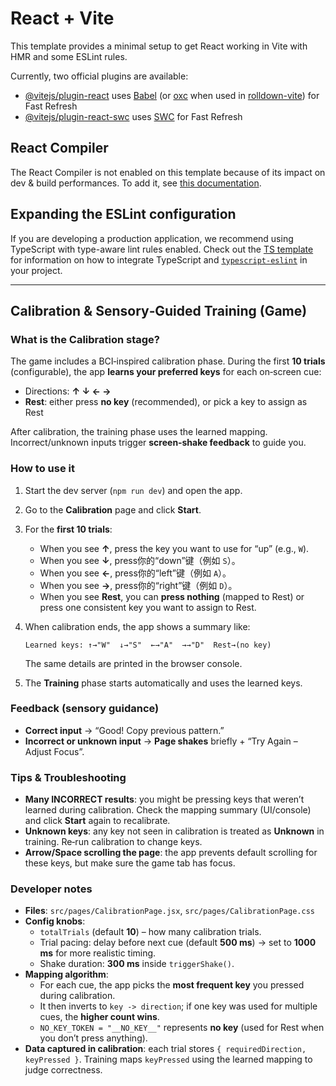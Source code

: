 # React + Vite

This template provides a minimal setup to get React working in Vite with HMR and some ESLint rules.

Currently, two official plugins are available:

- [@vitejs/plugin-react](https://github.com/vitejs/vite-plugin-react/blob/main/packages/plugin-react) uses [Babel](https://babeljs.io/) (or [oxc](https://oxc.rs) when used in [rolldown-vite](https://vite.dev/guide/rolldown)) for Fast Refresh
- [@vitejs/plugin-react-swc](https://github.com/vitejs/vite-plugin-react/blob/main/packages/plugin-react-swc) uses [SWC](https://swc.rs/) for Fast Refresh

## React Compiler

The React Compiler is not enabled on this template because of its impact on dev & build performances. To add it, see [this documentation](https://react.dev/learn/react-compiler/installation).

## Expanding the ESLint configuration

If you are developing a production application, we recommend using TypeScript with type-aware lint rules enabled. Check out the [TS template](https://github.com/vitejs/vite/tree/main/packages/create-vite/template-react-ts) for information on how to integrate TypeScript and [`typescript-eslint`](https://typescript-eslint.io) in your project.


---

## Calibration & Sensory‑Guided Training (Game)

### What is the Calibration stage?
The game includes a BCI‑inspired calibration phase. During the first **10 trials** (configurable), the app **learns your preferred keys** for each on‑screen cue:
- Directions: **↑ ↓ ← →**
- **Rest**: either press **no key** (recommended), or pick a key to assign as Rest

After calibration, the training phase uses the learned mapping. Incorrect/unknown inputs trigger **screen‑shake feedback** to guide you.

### How to use it
1. Start the dev server (`npm run dev`) and open the app.
2. Go to the **Calibration** page and click **Start**.
3. For the **first 10 trials**:
   - When you see **↑**, press the key you want to use for “up” (e.g., `W`).
   - When you see **↓**, press你的“down”键（例如 `S`）。
   - When you see **←**, press你的“left”键（例如 `A`）。
   - When you see **→**, press你的“right”键（例如 `D`）。
   - When you see **Rest**, you can **press nothing** (mapped to Rest) or press one consistent key you want to assign to Rest.
4. When calibration ends, the app shows a summary like:
   
   `Learned keys: ↑→"W"  ↓→"S"  ←→"A"  →→"D"  Rest→(no key)`
   
   The same details are printed in the browser console.
5. The **Training** phase starts automatically and uses the learned keys.

### Feedback (sensory guidance)
- **Correct input** → “Good! Copy previous pattern.”
- **Incorrect or unknown input** → **Page shakes** briefly + “Try Again – Adjust Focus”.

### Tips & Troubleshooting
- **Many INCORRECT results**: you might be pressing keys that weren’t learned during calibration. Check the mapping summary (UI/console) and click **Start** again to recalibrate.
- **Unknown keys**: any key not seen in calibration is treated as **Unknown** in training. Re‑run calibration to change keys.
- **Arrow/Space scrolling the page**: the app prevents default scrolling for these keys, but make sure the game tab has focus.

### Developer notes
- **Files**: `src/pages/CalibrationPage.jsx`, `src/pages/CalibrationPage.css`
- **Config knobs**:
  - `totalTrials` (default **10**) – how many calibration trials.
  - Trial pacing: delay before next cue (default **500 ms**) → set to **1000 ms** for more realistic timing.
  - Shake duration: **300 ms** inside `triggerShake()`.
- **Mapping algorithm**:
  - For each cue, the app picks the **most frequent key** you pressed during calibration.
  - It then inverts to `key -> direction`; if one key was used for multiple cues, the **higher count wins**.
  - `NO_KEY_TOKEN = "__NO_KEY__"` represents **no key** (used for Rest when you don’t press anything).
- **Data captured in calibration**: each trial stores `{ requiredDirection, keyPressed }`. Training maps `keyPressed` using the learned mapping to judge correctness.
